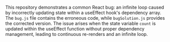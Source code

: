 This repository demonstrates a common React bug: an infinite loop caused by incorrectly updating state within a useEffect hook's dependency array.  The `bug.js` file contains the erroneous code, while `bugSolution.js` provides the corrected version.  The issue arises when the state variable `count` is updated within the useEffect function without proper dependency management, leading to continuous re-renders and an infinite loop.